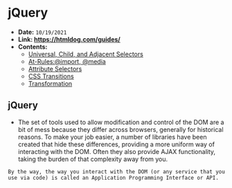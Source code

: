 <a id="route"></a>
# **jQuery**

- **Date:** `10/19/2021`
- **Link: https://htmldog.com/guides/**
- **Contents:**
  - [Universal, Child, and Adjacent Selectors](#Universal-Child-Adjacent-Selectors)
  - [At-Rules:@import, @media](#At-Rules)
  - [Attribute Selectors](#Attribute-Selectors)
  - [CSS Transitions](#CSS-Transitions)
  - [Transformation](#Transformations)

## **jQuery**
- The set of tools used to allow modification and control of the DOM are a bit of mess because they differ across browsers, generally for historical reasons. To make your job easier, a number of libraries have been created that hide these differences, providing a more uniform way of interacting with the DOM. Often they also provide AJAX functionality, taking the burden of that complexity away from you.

``By the way, the way you interact with the DOM (or any service that you use via code) is called an Application Programming Interface or API.``


